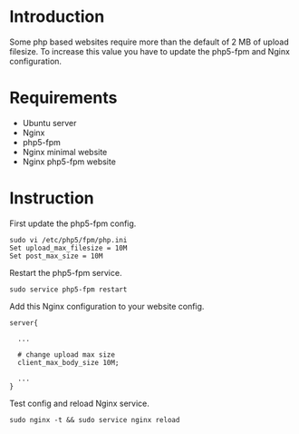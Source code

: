 # Introduction

Some php based websites require more than the default of 2 MB of upload filesize.
To increase this value you have to update the php5-fpm and Nginx configuration.

# Requirements

* Ubuntu server
* Nginx
* php5-fpm
* Nginx minimal website
* Nginx php5-fpm website

# Instruction

First update the php5-fpm config.

    sudo vi /etc/php5/fpm/php.ini
    Set upload_max_filesize = 10M
    Set post_max_size = 10M

Restart the php5-fpm service.

    sudo service php5-fpm restart


Add this Nginx configuration to your website config.
```
server{

  ...

  # change upload max size
  client_max_body_size 10M;

  ... 
}
```
    
    
Test config and reload Nginx service.

    sudo nginx -t && sudo service nginx reload
    